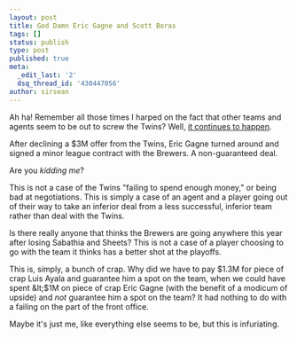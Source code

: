 ```yaml
---
layout: post
title: God Damn Eric Gagne and Scott Boras
tags: []
status: publish
type: post
published: true
meta:
  _edit_last: '2'
  dsq_thread_id: '430447056'
author: sirsean
---
```

Ah ha! Remember all those times I harped on the fact that other teams and agents seem to be out to screw the Twins? Well, <a href="http://www.twins-territory.com/2009/february-2009/gagne-to-brewers.html">it continues to happen</a>.

After declining a $3M offer from the Twins, Eric Gagne turned around and signed a minor league contract with the Brewers. A non-guaranteed deal.

Are you <em>kidding me</em>?

This is not a case of the Twins "failing to spend enough money," or being bad at negotiations. This is simply a case of an agent and a player going out of their way to take an inferior deal from a less successful, inferior team rather than deal with the Twins.

Is there really anyone that thinks the Brewers are going anywhere this year after losing Sabathia and Sheets? This is not a case of a player choosing to go with the team it thinks has a better shot at the playoffs.

This is, simply, a bunch of crap. Why did we have to pay $1.3M for piece of crap Luis Ayala and guarantee him a spot on the team, when we could have spent &lt;$1M on piece of crap Eric Gagne (with the benefit of a modicum of upside) and <em>not</em> guarantee him a spot on the team? It had nothing to do with a failing on the part of the front office.

Maybe it's just me, like everything else seems to be, but this is infuriating.
